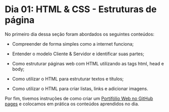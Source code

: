 # Dia 01: HTML & CSS - Estruturas de página

No primeiro dia dessa seção foram abordados os seguintes conteúdos: 

- Compreender de forma simples como a internet funciona;

- Entender o modelo Cliente & Servidor e identificar suas partes;

- Como estruturar páginas web com HTML utilizando as tags html, head e body;

- Como utilizar o HTML para estruturar textos e títulos;

- Como utilizar o HTML para criar listas, links e adicionar imagens.

Por fim, tivemos instruções de como criar um [Portifólio Web no GitHub  pages](https://raphaelfernandesea.github.io/) e colocamos em prática os conteúdos aprendidos no dia. 
